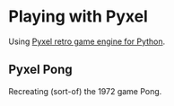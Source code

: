 # Playing with Pyxel

Using [Pyxel retro game engine for Python](https://github.com/kitao/pyxel).

## Pyxel Pong

Recreating (sort-of) the 1972 game Pong.
